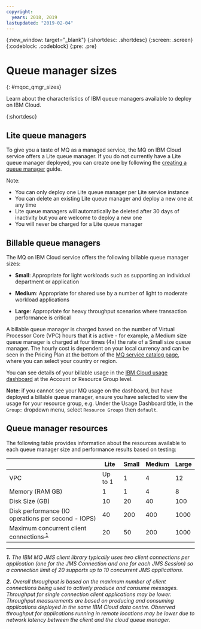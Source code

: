 ```yaml
---
copyright:
  years: 2018, 2019
lastupdated: "2019-02-04"
---
```


{:new_window: target="_blank"}
{:shortdesc: .shortdesc}
{:screen: .screen}
{:codeblock: .codeblock}
{:pre: .pre}

# Queue manager sizes
{: #mqoc_qmgr_sizes}

Learn about the characteristics of IBM queue managers available to deploy on IBM Cloud.

{:shortdesc}

## Lite queue managers

To give you a taste of MQ as a managed service, the MQ on IBM Cloud service offers a Lite queue manager. If you do not currently have a Lite queue manager deployed, you can create one by following the [creating a queue manager](../mqoc_create_qm.html) guide.

Note:
* You can only deploy one Lite queue manager per Lite service instance
* You can delete an existing Lite queue manager and deploy a new one at any time
* Lite queue managers will automatically be deleted after 30 days of inactivity but you are welcome to deploy a new one
* You will never be charged for a Lite queue manager

## Billable queue managers

The MQ on IBM Cloud service offers the following billable queue manager sizes:
* **Small**: Appropriate for light workloads such as supporting an individual department or application

* **Medium**: Appropriate for shared use by a number of light to moderate workload applications

* **Large**: Appropriate for heavy throughput scenarios where transaction performance is critical

A billable queue manager is charged based on the number of Virtual Processor Core (VPC) hours that it is active - for example, a Medium size queue manager is charged at four times (4x) the rate of a Small size queue manager. The hourly cost is dependent on your local currency and can be seen in the Pricing Plan at the bottom of the [MQ service catalog page](https://console.bluemix.net/catalog/services/mq), where you can select your country or region.

You can see details of your billable usage in the [IBM Cloud usage dashboard](https://console.bluemix.net/account/usage) at the Account or Resource Group level.

**Note**: if you cannot see your MQ usage on the dashboard, but have deployed a billable queue manager, ensure you have selected to view the usage for your resource group, e.g. Under the Usage Dashboard title, in the `Group:` dropdown menu, select `Resource Groups` then `default`.

## Queue manager resources

The following table provides information about the resources available to each queue manager size and performance results based on testing:

|                               | Lite    | Small | Medium | Large |
|-------------------------------|---------|-------|--------|-------|
| VPC                           | Up to 1 | 1     | 4      | 12    |
| Memory (RAM GB)               | 1       | 1     | 4      | 8     |
| Disk Size (GB)                | 10      | 20    | 40     | 100   |
| Disk performance (IO operations per second - IOPS) | 40      | 200   | 400    | 1000  |
| Maximum concurrent client connections<sup id="a1">[ 1](#f1)</sup> | 20      | 50    | 200    | 1000  |

---

_<b id="f1">1.</b> The IBM MQ JMS client library typically uses two client connections per application (one for the JMS Connection and one for each JMS Session) so a connection limit of 20 supports up to 10 concurrent JMS applications._

_<b id="f2">2.</b> Overall throughput is based on the maximum number of client connections being used to actively produce and consume messages. Throughput for single connection client applications may be lower.
Throughput measurements are based on producing and consuming applications deployed in the same IBM Cloud data centre. Observed throughput for applications running in remote locations may be lower due to network latency between the client and the cloud queue manager._
